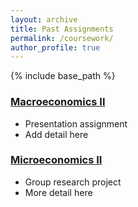 ```yaml
---
layout: archive
title: Past Assignments
permalink: /coursework/
author_profile: true
---
```


{% include base_path %}

### [Macroeconomics II](/../files/Paper_4_YUAN_CHAMBON_LI)
* Presentation assignment
* Add detail here

### [Microeconomics II](/../files/CHAMBON_GUGELMO_PAVLOVICH_SOUFFLET)
* Group research project
* More detail here


